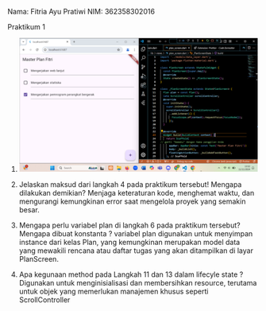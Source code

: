 Nama: Fitria Ayu Pratiwi
NIM: 362358302016

Praktikum 1

1. ![Hasil](image.png)

2. Jelaskan maksud dari langkah 4 pada praktikum tersebut! Mengapa dilakukan demikian?
   Menjaga keteraturan kode, menghemat waktu, dan mengurangi kemungkinan error saat mengelola proyek yang semakin besar.

3. Mengapa perlu variabel plan di langkah 6 pada praktikum tersebut? Mengapa dibuat konstanta ?
   variabel plan digunakan untuk menyimpan instance dari kelas Plan, yang kemungkinan merupakan model data yang mewakili rencana atau daftar tugas yang akan ditampilkan di layar PlanScreen.

4. Apa kegunaan method pada Langkah 11 dan 13 dalam lifecyle state ?
   Digunakan untuk menginisialisasi dan membersihkan resource, terutama untuk objek yang memerlukan manajemen khusus seperti ScrollController

